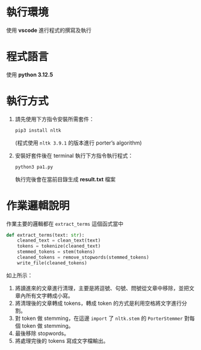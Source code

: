 # 執行環境

使用 **vscode** 進行程式的撰寫及執行

# 程式語言

使用 **python 3.12.5**

# 執行方式

1. 請先使用下方指令安裝所需套件：
    
    ```bash
    pip3 install nltk
    ```
    
    (程式使用 `nltk 3.9.1` 的版本進行 porter’s algorithm)
    
2. 安裝好套件後在 terminal 執行下方指令執行程式： 
    
    ```bash
    python3 pa1.py
    ```
    
    執行完後會在當前目錄生成 **result.txt** 檔案
    

# 作業邏輯說明

作業主要的邏輯都在 `extract_terms` 這個函式當中

```python
def extract_terms(text: str):
    cleaned_text = clean_text(text)
    tokens = tokenize(cleaned_text)
    stemmed_tokens = stem(tokens)
    cleaned_tokens = remove_stopwords(stemmed_tokens)
    write_file(cleaned_tokens)
```

如上所示：

1. 將讀進來的文章進行清理，主要是將逗號、句號、問號從文章中移除，並把文章內所有文字轉成小寫。
2. 將清理後的文章轉成 tokens，轉成 token 的方式是利用空格將文字進行分割。
3. 對 token 做 stemming，在這邊 `import` 了 `nltk.stem` 的 `PorterStemmer` 對每個 token 做 stemming。
4. 最後移除 stopwords。
5. 將處理完後的 tokens 寫成文字檔輸出。